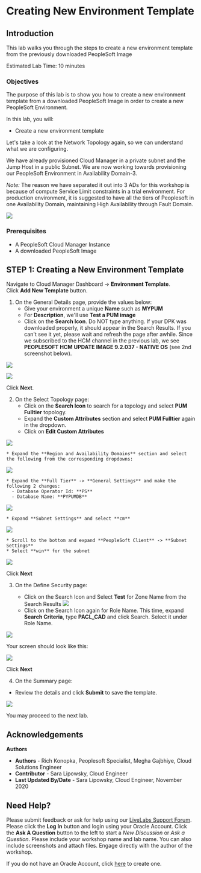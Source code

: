 # Creating New Environment Template

## Introduction

This lab walks you through the steps to create a new environment template from the previously downloaded PeopleSoft Image

Estimated Lab Time: 10 minutes

### Objectives
The purpose of this lab is to show you how to create a new environment template from a downloaded PeopleSoft Image in order to create a new PeopleSoft Environment.

In this lab, you will:
* Create a new environment template

Let's take a look at the Network Topology again, so we can understand what we are configuring.

We have already provisioned Cloud Manager in a private subnet and the Jump Host in a public Subnet. We are now working towards provisioning our PeopleSoft Environment in Availability Domain-3. 

*Note:* The reason we have separated it out into 3 ADs for this workshop is because of compute Service Limit constraints in a trial environment. For production environment, it is suggested to have all the tiers of Peoplesoft in one Availability Domain, maintaining High Availability through Fault Domain.

![](./images/newArch.png "")

### Prerequisites
- A PeopleSoft Cloud Manager Instance
- A downloaded PeopleSoft Image

## **STEP 1**: Creating a New Environment Template

Navigate to Cloud Manager Dashboard -> **Environment Template**.  
  Click **Add New Template** button.

1. On the General Details page, provide the values below: 
    * Give your environment a unique **Name** such as **MYPUM** 
    * For **Description**, we'll use **Test a PUM image**
    * Click on the **Search Icon**. Do NOT type anything. If your DPK was downloaded properly, it should appear in the Search Results. If you can't see it yet, please wait and refresh the page after awhile. Since we subscribed to the HCM channel in the previous lab, we see **PEOPLESOFT HCM UPDATE IMAGE 9.2.037 - NATIVE OS** (see 2nd screenshot below).

  ![](./images/mypum.png "")

  ![](./images/lookup.png "")

  Click **Next**.

2. On the Select Topology page: 
    * Click on the **Search Icon** to search for a topology and select **PUM Fulltier** topology. 
    * Expand the **Custom Attributes** section and select **PUM Fulltier** again in the dropdown. 
    * Click on **Edit Custom Attributes**

  ![](./images/fulltiertop1.png "")

    * Expand the **Region and Availability Domains** section and select the following from the corresponding dropdowns:

  ![](./images/s5.png "")

    * Expand the **Full Tier** -> **General Settings** and make the following 2 changes:
      - Database Operator Id: **PS** 
      - Database Name: **PYPUMDB**

  ![](./images/s7.png "")

    * Expand **Subnet Settings** and select **cm**

  ![](./images/cm.png "")

    * Scroll to the bottom and expand **PeopleSoft Client** -> **Subnet Settings**
    * Select **win** for the subnet
  ![](./images/winSubnet.png "")

  Click **Next**

3. 	On the Define Security page:

    * Click on the Search Icon and Select **Test** for Zone Name from the Search Results
  ![](./images/zoneName.png "")
    * Click on the Search Icon again for Role Name. This time, expand **Search Criteria**, type **PACL_CAD** and click Search. Select it under Role Name. 

  ![](./images/s9.png "")

  Your screen should look like this:

  ![](./images/defineSec.png "")

  Click **Next**

4. On the Summary page:

  * Review the details and click **Submit** to save the template. 

  ![](./images/submit.png "")

You may proceed to the next lab.

## Acknowledgements

**Authors** 
* **Authors** - Rich Konopka, Peoplesoft Specialist, Megha Gajbhiye, Cloud Solutions Engineer
* **Contributor** -  Sara Lipowsky, Cloud Engineer
* **Last Updated By/Date** - Sara Lipowsky, Cloud Engineer, November 2020

## Need Help?
Please submit feedback or ask for help using our [LiveLabs Support Forum](https://community.oracle.com/tech/developers/categories/Migrate%20SaaS%20to%20OCI). Please click the **Log In** button and login using your Oracle Account. Click the **Ask A Question** button to the left to start a *New Discussion* or *Ask a Question*.  Please include your workshop name and lab name.  You can also include screenshots and attach files.  Engage directly with the author of the workshop.

If you do not have an Oracle Account, click [here](https://profile.oracle.com/myprofile/account/create-account.jspx) to create one.